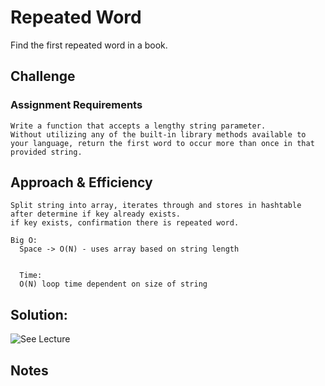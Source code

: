 # Repeated Word

Find the first repeated word in a book.

## Challenge

### Assignment Requirements


    Write a function that accepts a lengthy string parameter.
    Without utilizing any of the built-in library methods available to your language, return the first word to occur more than once in that provided string.

## Approach & Efficiency
    
    Split string into array, iterates through and stores in hashtable after determine if key already exists.
    if key exists, confirmation there is repeated word.

    Big O:
      Space -> O(N) - uses array based on string length
      
      
      Time: 
      O(N) loop time dependent on size of string


## Solution:
 
![See Lecture](../../../../../../assets/repeated_word.jpg)

  
## Notes
